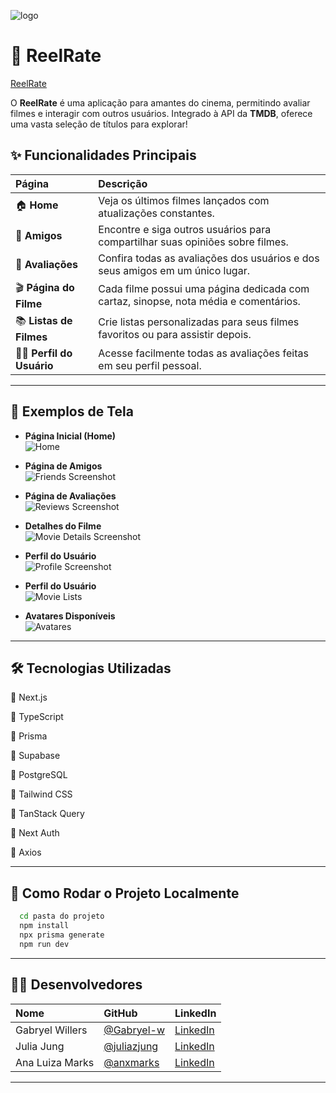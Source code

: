 ![logo](media/logo.png)

# 🎥 ReelRate
[ReelRate](https://reel-rate.vercel.app/)

O **ReelRate** é uma aplicação para amantes do cinema, permitindo avaliar filmes e interagir com outros usuários. Integrado à API da **TMDB**, oferece uma vasta seleção de títulos para explorar!

## ✨ Funcionalidades Principais
| Página | Descrição |
|:------|:---------|
| 🏠 **Home** | Veja os últimos filmes lançados com atualizações constantes. |
| 👥 **Amigos** | Encontre e siga outros usuários para compartilhar suas opiniões sobre filmes. |
| 📝 **Avaliações** | Confira todas as avaliações dos usuários e dos seus amigos em um único lugar. |
| 🎬 **Página do Filme** | Cada filme possui uma página dedicada com cartaz, sinopse, nota média e comentários. |
| 📚 **Listas de Filmes** | Crie listas personalizadas para seus filmes favoritos ou para assistir depois. |
| 🙋‍♂️ **Perfil do Usuário** | Acesse facilmente todas as avaliações feitas em seu perfil pessoal. |

---

## 📸 Exemplos de Tela

- **Página Inicial (Home)**  
![Home](media/home.jpg)

- **Página de Amigos**  
![Friends Screenshot](media/friends.jpg)

- **Página de Avaliações**  
![Reviews Screenshot](media/avaliacoes.jpg)

- **Detalhes do Filme**  
![Movie Details Screenshot](media/ficha_filme.jpg)

- **Perfil do Usuário**  
![Profile Screenshot](media/perfil.jpg)

- **Perfil do Usuário**  
![Movie Lists](media/listas.jpg)

- **Avatares Disponíveis**  
![Avatares](media/avatares.png)

---

## 🛠️ Tecnologias Utilizadas

🔵 Next.js

🔵 TypeScript

🔵 Prisma

🔵 Supabase

🔵 PostgreSQL

🔵 Tailwind CSS

🔵 TanStack Query

🔵 Next Auth

🔵 Axios

---

## 🚀 Como Rodar o Projeto Localmente

```bash
  cd pasta do projeto
  npm install
  npx prisma generate
  npm run dev
```

---

## 👨‍💻 Desenvolvedores

| Nome | GitHub | LinkedIn |
|:----|:------|:---------|
| Gabryel Willers | [@Gabryel-w](https://github.com/Gabryel-w) | [LinkedIn](https://www.linkedin.com/in/gabryel-willers-124426238/) |
| Julia Jung | [@juliazjung](https://github.com/juliazjung) | [LinkedIn](https://www.linkedin.com/in/juliazjung/) |
| Ana Luiza Marks | [@anxmarks](https://github.com/anxmarks) | [LinkedIn](https://www.linkedin.com/in/ana-luiza-marks-241252252/) |

---
